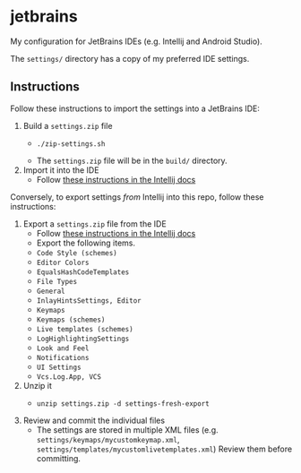 # jetbrains

My configuration for JetBrains IDEs (e.g. Intellij and Android Studio).

The `settings/` directory has a copy of my preferred IDE settings.


## Instructions

Follow these instructions to import the settings into a JetBrains IDE:

1. Build a `settings.zip` file
    * ```shell
      ./zip-settings.sh
      ```
    * The `settings.zip` file will be in the `build/` directory.
2. Import it into the IDE
    * Follow [these instructions in the Intellij docs](https://www.jetbrains.com/help/idea/sharing-your-ide-settings.html#import-export-settings)
  
Conversely, to export settings *from* Intellij into this repo, follow these instructions:

1. Export a `settings.zip` file from the IDE
    * Follow [these instructions in the Intellij docs](https://www.jetbrains.com/help/idea/sharing-your-ide-settings.html#import-export-settings)
    * Export the following items.
    * `Code Style (schemes)`
    * `Editor Colors`
    * `EqualsHashCodeTemplates`
    * `File Types`
    * `General`
    * `InlayHintsSettings, Editor`
    * `Keymaps`
    * `Keymaps (schemes)`
    * `Live templates (schemes)`
    * `LogHighlightingSettings`
    * `Look and Feel`
    * `Notifications`
    * `UI Settings`
    * `Vcs.Log.App, VCS`
2. Unzip it
    * ```shell
      unzip settings.zip -d settings-fresh-export
      ```
3. Review and commit the individual files
    * The settings are stored in multiple XML files (e.g. `settings/keymaps/mycustomkeymap.xml`, `settings/templates/mycustomlivetemplates.xml`)
      Review them before committing.

